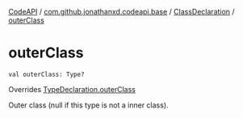 [CodeAPI](../../index.md) / [com.github.jonathanxd.codeapi.base](../index.md) / [ClassDeclaration](index.md) / [outerClass](.)

# outerClass

`val outerClass: Type?`

Overrides [TypeDeclaration.outerClass](../-type-declaration/outer-class.md)

Outer class (null if this type is not a inner class).

